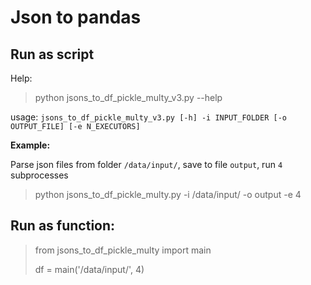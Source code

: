 # Json to pandas

## Run as script

Help:

> python jsons_to_df_pickle_multy_v3.py --help

usage: `jsons_to_df_pickle_multy_v3.py [-h] -i INPUT_FOLDER [-o OUTPUT_FILE] [-e N_EXECUTORS]`
                        
__Example:__

Parse json files from folder `/data/input/`, save to file `output`, run `4` subprocesses

> python jsons_to_df_pickle_multy.py -i /data/input/ -o output -e 4

## Run as function:

> from jsons_to_df_pickle_multy import main
> 
> df = main('/data/input/', 4)
